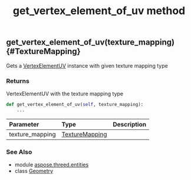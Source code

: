 ﻿---
title: get_vertex_element_of_uv method
second_title: Aspose.3D for Python via .NET API References
description: 
type: docs
weight: 100
url: /python-net/aspose.threed.entities/geometry/get_vertex_element_of_uv/
is_root: false
---

## get_vertex_element_of_uv(texture_mapping) {#TextureMapping}

Gets a [VertexElementUV](/3d/python-net/aspose.threed.entities/vertexelementuv) instance with given texture mapping type

### Returns 


VertexElementUV with the texture mapping type


```python
def get_vertex_element_of_uv(self, texture_mapping):
    ...
```


| Parameter | Type | Description |
| :- | :- | :- |
| texture_mapping | [TextureMapping](/3d/python-net/aspose.threed.entities/texturemapping) |  |



### See Also
* module [aspose.threed.entities](../../)
* class [Geometry](/3d/python-net/aspose.threed.entities/geometry)
